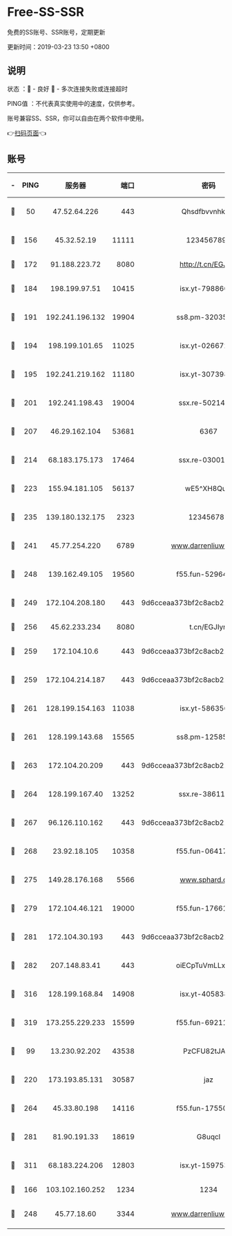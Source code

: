 # Free-SS-SSR

免费的SS账号、SSR账号，定期更新

更新时间：2019-03-23 13:50 +0800

## 说明

状态     ：🙂 - 良好 🙁 - 多次连接失败或连接超时

PING值   ：不代表真实使用中的速度，仅供参考。

账号兼容SS、SSR，你可以自由在两个软件中使用。

👉[扫码页面](https://liesauer.github.io/Free-SS-SSR/)👈

## 账号

|-|PING|服务器|端口|密码|加密方式|区域|
|:----:|:----:|:-----:|-----:|:----:|:----:|:----:|
|🙂|50|47.52.64.226|443|Qhsdfbvvnhkm1|aes-256-cfb|HK|
|🙂|156|45.32.52.19|11111|1234567890|aes-256-cfb|JP|
|🙂|172|91.188.223.72|8080|http://t.cn/EGJIyrl|rc4-md5|RU|
|🙂|184|198.199.97.51|10415|isx.yt-79886038|aes-256-cfb|US|
|🙂|191|192.241.196.132|19904|ss8.pm-32035389|aes-256-cfb|US|
|🙂|194|198.199.101.65|11025|isx.yt-02667200|aes-256-cfb|US|
|🙂|195|192.241.219.162|11180|isx.yt-30739892|aes-256-cfb|US|
|🙂|201|192.241.198.43|19004|ssx.re-50214186|aes-256-cfb|US|
|🙂|207|46.29.162.104|53681|6367|aes-256-ctr|RU|
|🙂|214|68.183.175.173|17464|ssx.re-03001510|aes-256-cfb|US|
|🙂|223|155.94.181.105|56137|wE5^XH8Quw|aes-256-cfb|US|
|🙂|235|139.180.132.175|2323|123456789|aes-256-cfb|SG|
|🙂|241|45.77.254.220|6789|www.darrenliuwei.com|aes-256-cfb|SG|
|🙂|248|139.162.49.105|19560|f55.fun-52964087|aes-256-cfb|SG|
|🙂|249|172.104.208.180|443|9d6cceaa373bf2c8acb22e60b6a58be6|aes-256-cfb|US|
|🙂|256|45.62.233.234|8080|t.cn/EGJIyrl|rc4-md5|CA|
|🙂|259|172.104.10.6|443|9d6cceaa373bf2c8acb22e60b6a58be6|aes-256-cfb|US|
|🙂|259|172.104.214.187|443|9d6cceaa373bf2c8acb22e60b6a58be6|aes-256-cfb|US|
|🙂|261|128.199.154.163|11038|isx.yt-58635648|aes-256-cfb|SG|
|🙂|261|128.199.143.68|15565|ss8.pm-12585691|aes-256-cfb|SG|
|🙂|263|172.104.20.209|443|9d6cceaa373bf2c8acb22e60b6a58be6|aes-256-cfb|US|
|🙂|264|128.199.167.40|13252|ssx.re-38611403|aes-256-cfb|SG|
|🙂|267|96.126.110.162|443|9d6cceaa373bf2c8acb22e60b6a58be6|aes-256-cfb|US|
|🙂|268|23.92.18.105|10358|f55.fun-06417508|aes-256-cfb|US|
|🙂|275|149.28.176.168|5566|www.sphard.com|aes-256-cfb|AU|
|🙂|279|172.104.46.121|19000|f55.fun-17661164|aes-256-cfb|SG|
|🙂|281|172.104.30.193|443|9d6cceaa373bf2c8acb22e60b6a58be6|aes-256-cfb|US|
|🙂|282|207.148.83.41|443|oiECpTuVmLLxk4Ts|aes-256-cfb|AU|
|🙂|316|128.199.168.84|14908|isx.yt-40583854|aes-256-cfb|SG|
|🙂|319|173.255.229.233|15599|f55.fun-69211621|aes-256-cfb|US|
|🙂|99|13.230.92.202|43538|PzCFU82tJAdZ|aes-256-cfb|JP|
|🙂|220|173.193.85.131|30587|jaz|aes-256-cfb|US|
|🙂|264|45.33.80.198|14116|f55.fun-17550990|aes-256-cfb|US|
|🙂|281|81.90.191.33|18619|G8uqcl|aes-256-cfb|US|
|🙂|311|68.183.224.206|12803|isx.yt-15975345|aes-256-cfb|SG|
|🙁|166|103.102.160.252|1234|1234|rc4-md5|JP|
|🙁|248|45.77.18.60|3344|www.darrenliuwei.com|aes-256-cfb|JP|
